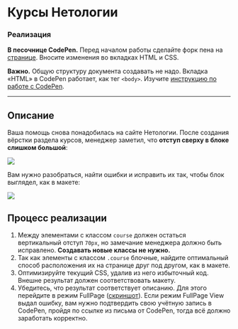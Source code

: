 # Курсы Нетологии

### Реализация

**В песочнице CodePen.** Перед началом работы сделайте форк пена на [странице](https://codepen.io/Netology/pen/aRNmrW?editors=1100#0). Вносите изменения во вкладках HTML и CSS.

**Важно.** Общую структуру документа создавать не надо. Вкладка «HTML» в CodePen работает, как тег `<body>`.
Изучите [инструкцию по работе с CodePen](https://github.com/netology-code/guides/tree/master/codepen).

---

## Описание

Ваша помощь снова понадобилась на сайте Нетологии. После создания вёрстки раздела курсов, менеджер заметил, что **отступ сверху в блоке слишком большой**:

![](https://netology-code.github.io/html-2-homeworks/sources/2-2/courses-before.png)

Вам нужно разобраться, найти ошибки и исправить их так, чтобы блок выглядел, как в макете:

![](https://netology-code.github.io/html-2-homeworks/sources/2-2/courses-after.png)

## Процесс реализации

1. Между элементами с классом `course` должен остаться вертикальный отступ `70px`, но замечание менеджера должно быть исправлено. **Создавать новые классы не нужно.**
2. Так как элементы с классом `.course` блочные, найдите оптимальный способ расположения их на странице друг под другом, как в макете.
3. Оптимизируйте текущий CSS, удалив из него избыточный код. Внешне результат должен соответствовать макету.
4. Убедитесь, что результат соответствует описанию. Для этого перейдите в режим FullPage ([скриншот](/sources/screen.md)). Если режим FullPage View выдал ошибку, вам нужно подтвердить свою учётную запись в CodePen, пройдя по ссылке из письма от CodePen, тогда всё должно заработать корректно.


